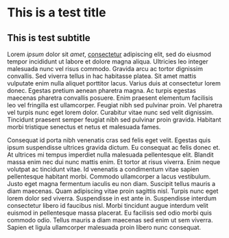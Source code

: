 # This is a test title
## This is test subtitle


Lorem *ipsum* dolor sit _amet_, [consectetur](https://www.google.com) adipiscing elit, sed do eiusmod tempor incididunt ut labore et dolore magna aliqua. Ultricies leo integer malesuada nunc vel risus commodo. Gravida arcu ac tortor dignissim convallis. Sed viverra tellus in hac habitasse platea. Sit amet mattis vulputate enim nulla aliquet porttitor lacus. Varius duis at consectetur lorem donec. Egestas pretium aenean pharetra magna. Ac turpis egestas maecenas pharetra convallis posuere. Enim praesent elementum facilisis leo vel fringilla est ullamcorper. Feugiat nibh sed pulvinar proin. Vel pharetra vel turpis nunc eget lorem dolor. Curabitur vitae nunc sed velit dignissim. Tincidunt praesent semper feugiat nibh sed pulvinar proin gravida. Habitant morbi tristique senectus et netus et malesuada fames.

Consequat id porta nibh venenatis cras sed felis eget velit. Egestas quis ipsum suspendisse ultrices gravida dictum. Eu consequat ac felis donec et. At ultrices mi tempus imperdiet nulla malesuada pellentesque elit. Blandit massa enim nec dui nunc mattis enim. Et tortor at risus viverra. Enim neque volutpat ac tincidunt vitae. Id venenatis a condimentum vitae sapien pellentesque habitant morbi. Commodo ullamcorper a lacus vestibulum. Justo eget magna fermentum iaculis eu non diam. Suscipit tellus mauris a diam maecenas. Quam adipiscing vitae proin sagittis nisl. Turpis nunc eget lorem dolor sed viverra. Suspendisse in est ante in. Suspendisse interdum consectetur libero id faucibus nisl. Morbi tincidunt augue interdum velit euismod in pellentesque massa placerat. Eu facilisis sed odio morbi quis commodo odio. Tellus mauris a diam maecenas sed enim ut sem viverra. Sapien et ligula ullamcorper malesuada proin libero nunc consequat.
